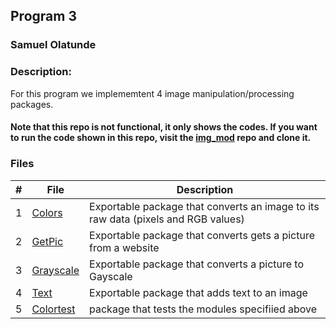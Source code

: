 ##  Program 3
### Samuel Olatunde 
### Description:

For this program we implememtent 4 image manipulation/processing packages.
#### Note that this repo is not functional, it only shows the codes. If you want to run the code shown in this repo, visit the [img_mod](https://github.com/SamOlatunde/img_mod) repo and clone it.

### Files

|   #   | File             | Description                                        |
| :---: | ---------------- | -------------------------------------------------- |
|   1   | [Colors](https://github.com/SamOlatunde/4143-PLC/Assignment/P03/tree/main/Colors)        |  Exportable package that converts an image to its raw data (pixels and RGB values)     |
|   2   | [GetPic](https://github.com/SamOlatunde/4143-PLC/Assignment/P03/tree/main/GetPic)  | Exportable package that converts gets a picture from a website        |
|   3   | [Grayscale](https://github.com/SamOlatunde/4143-PLC/Assignment/P03/tree/main/Grayscale) | Exportable package that converts a picture to Gayscale |
|   4   | [Text](https://github.com/SamOlatunde/4143-PLC/Assignment/P03/tree/main/Text) | Exportable package that adds text to an image  |
|   5   | [Colortest](https://github.com/SamOlatunde/4143-PLC/Assignment/P03/tree/main/Colortest) | package that tests the modules specifiied above|




